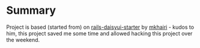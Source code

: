 # Summary

Project is based (started from) on [rails-daisyui-starter](https://github.com/mkhairi/rails-daisyui-starter) by [mkhairi](https://github.com/mkhairi) - kudos to him, this project saved me some time and allowed hacking this project over the weekend. 
